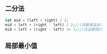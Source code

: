 ## 二分法
```js
let mid = (left + right) / 2;
mid = left + (right - left) / 2;//(防数据溢出)
mid = left + (right - left) >> 1;//(位运算除2)
```
## 局部最小值